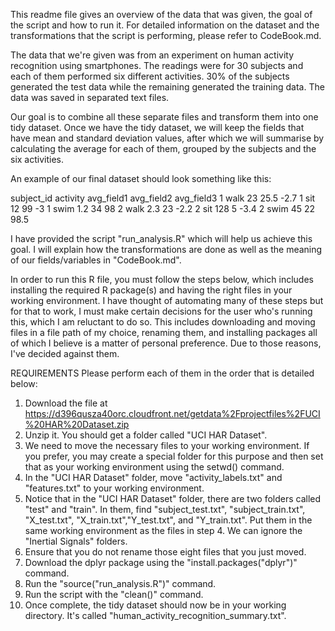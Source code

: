 This readme file gives an overview of the data that was given, the goal of the script and how to run it. For detailed information on the dataset and the transformations that the script is performing, please refer to CodeBook.md. 

The data that we're given was from an experiment on human activity recognition using smartphones. The readings were for 30 subjects and each of them performed six different activities. 30% of the subjects generated the test data while the remaining generated the training data. The data was saved in separated text files.

Our goal is to combine all these separate files and transform them into one tidy dataset. Once we have the tidy dataset, we will keep the fields that have mean and standard deviation values, after which we will summarise by calculating the average for each of them, grouped by the subjects and the six activities.

An example of our final dataset should look something like this:

subject_id     activity  avg_field1     avg_field2     avg_field3
1              walk      23             25.5           -2.7
1              sit       12             99             -3
1              swim      1.2            34             98
2              walk      2.3            23             -2.2
2              sit       128            5              -3.4
2              swim      45             22             98.5

I have provided the script "run_analysis.R" which will help us achieve this goal. I will explain how the transformations are done as well as the meaning of our fields/variables in "CodeBook.md".

In order to run this R file, you must follow the steps below, which includes installing the required R package(s) and having the right files in your working environment. I have thought of automating many of these steps but for that to work, I must make certain decisions for the user who's running this, which I am reluctant to do so. This includes downloading and moving files in a file path of my choice, renaming them, and installing packages all of which I believe is a matter of personal preference. Due to those reasons, I've decided against them.

REQUIREMENTS
Please perform each of them in the order that is detailed below:

1. Download the file at https://d396qusza40orc.cloudfront.net/getdata%2Fprojectfiles%2FUCI%20HAR%20Dataset.zip
2. Unzip it. You should get a folder called "UCI HAR Dataset".
3. We need to move the necessary files to your working environment. If you prefer, you may create a special folder for this purpose and then set that as your working environment using the setwd() command.
4. In the "UCI HAR Dataset" folder, move "activity_labels.txt" and "features.txt" to your working environment.
5. Notice that in the "UCI HAR Dataset" folder, there are two folders called "test" and "train". In them, find "subject_test.txt", "subject_train.txt", "X_test.txt", "X_train.txt","Y_test.txt", and "Y_train.txt". Put them in the same working environment as the files in step 4. We can ignore the "Inertial Signals" folders.
6. Ensure that you do not rename those eight files that you just moved.
7. Download the dplyr package using the "install.packages("dplyr")" command.
8. Run the "source("run_analysis.R")" command.
9. Run the script with the "clean()" command.
10. Once complete, the tidy dataset should now be in your working directory. It's called "human_activity_recognition_summary.txt".